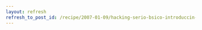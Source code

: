 ```yaml
---
layout: refresh
refresh_to_post_id: /recipe/2007-01-09/hacking-serio-bsico-introduccin-a-los-shellcodes-i.html
---
```

